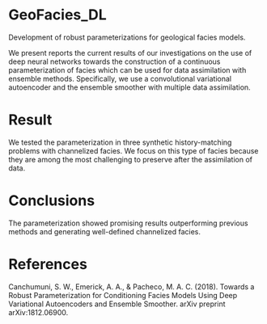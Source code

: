 # GeoFacies_DL

Development of robust parameterizations for geological facies  models. 

We present reports the current results of our investigations on the use of deep neural networks towards the construction of a continuous parameterization of facies which can be used for data assimilation with ensemble methods. 
Specifically, we use a convolutional variational autoencoder and the ensemble smoother with multiple data assimilation. 

# Result

We tested the parameterization in three synthetic history-matching problems with channelized facies.
We focus on this type of facies because they are among the most challenging to preserve after the assimilation of data. 

# Conclusions
The parameterization showed promising results outperforming previous methods and generating well-defined channelized facies.


# References

Canchumuni, S. W., Emerick, A. A., & Pacheco, M. A. C. (2018). Towards a Robust Parameterization for Conditioning Facies Models Using Deep Variational Autoencoders and Ensemble Smoother. arXiv preprint arXiv:1812.06900.  <a href="http://export.arxiv.org/abs/1812.06900">
